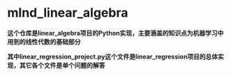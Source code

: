 # mlnd_linear_algebra

**这个仓库是linear_algebra项目的Python实现，主要涵盖的知识点为机器学习中用到的线性代数的基础部分**

**其中linear_regression_project.py这个文件是linear_regression项目的总体实现，其它各个文件是单个问题的解答**
